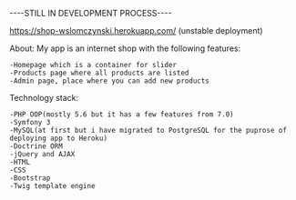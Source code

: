 

----STILL IN DEVELOPMENT PROCESS----

https://shop-wslomczynski.herokuapp.com/ (unstable deployment)

About:
  My app is an internet shop with the following features:

    -Homepage which is a container for slider
    -Products page where all products are listed
    -Admin page, place where you can add new products


Technology stack:

    -PHP OOP(mostly 5.6 but it has a few features from 7.0)
    -Symfony 3
    -MySQL(at first but i have migrated to PostgreSQL for the puprose of deploying app to Heroku)
    -Doctrine ORM
    -jQuery and AJAX
    -HTML
    -CSS
    -Bootstrap
    -Twig template engine
